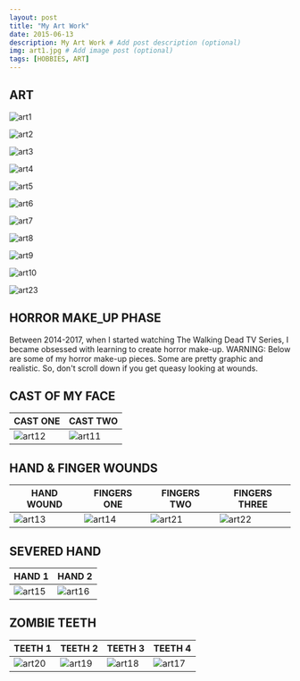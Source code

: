 ```yaml
---
layout: post
title: "My Art Work"
date: 2015-06-13
description: My Art Work # Add post description (optional)
img: art1.jpg # Add image post (optional)
tags: [HOBBIES, ART]
---
```


## ART

![art1](http://natgrrl.github.io/assets/img/art1.jpg)


![art2](http://natgrrl.github.io/assets/img/art2.jpg)


![art3](http://natgrrl.github.io/assets/img/art3.jpg)


![art4](http://natgrrl.github.io/assets/img/art4.jpg)


![art5](http://natgrrl.github.io/assets/img/art5.jpg)


![art6](http://natgrrl.github.io/assets/img/art6.jpg)


![art7](http://natgrrl.github.io/assets/img/art7.jpg)


![art8](http://natgrrl.github.io/assets/img/art8.jpg)


![art9](http://natgrrl.github.io/assets/img/art9.jpg)


![art10](http://natgrrl.github.io/assets/img/art10.jpg)


![art23](http://natgrrl.github.io/assets/img/art23.jpg)

##  HORROR MAKE_UP PHASE

Between 2014-2017, when I started watching The Walking Dead TV Series, I became obsessed with learning to create horror make-up.  WARNING:  Below are some of my horror make-up pieces.  Some are pretty graphic and realistic.  So, don't scroll down if you get queasy looking at wounds.

## CAST OF MY FACE 

CAST ONE | CAST TWO
-------- | --------
![art12](http://natgrrl.github.io/assets/img/art12.jpg) | ![art11](http://natgrrl.github.io/assets/img/art11.jpg)


##  HAND & FINGER WOUNDS

HAND WOUND | FINGERS ONE | FINGERS TWO | FINGERS THREE
---------- | ----------- | ----------- | -------------     
![art13](http://natgrrl.github.io/assets/img/art13.jpg) | ![art14](http://natgrrl.github.io/assets/img/art14.jpg) | ![art21](http://natgrrl.github.io/assets/img/art21.jpg) | ![art22](http://natgrrl.github.io/assets/img/art22.jpg)


## SEVERED HAND

HAND 1 | HAND 2
------ | ------
![art15](http://natgrrl.github.io/assets/img/art15.jpg) | ![art16](http://natgrrl.github.io/assets/img/art16.jpg)


## ZOMBIE TEETH 

TEETH 1 | TEETH 2 | TEETH 3 | TEETH 4
------- | ------- | ------- | -------
![art20](http://natgrrl.github.io/assets/img/art20.jpg) | ![art19](http://natgrrl.github.io/assets/img/art19.jpg) | ![art18](http://natgrrl.github.io/assets/img/art18.jpg) | ![art17](http://natgrrl.github.io/assets/img/art17.jpg)














